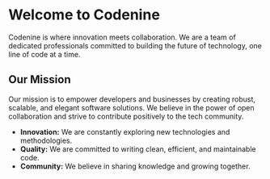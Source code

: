 # Welcome to Codenine

Codenine is where innovation meets collaboration. We are a team of dedicated professionals committed to building the future of technology, one line of code at a time.

## Our Mission

Our mission is to empower developers and businesses by creating robust, scalable, and elegant software solutions. We believe in the power of open collaboration and strive to contribute positively to the tech community.

*   **Innovation:** We are constantly exploring new technologies and methodologies.
*   **Quality:** We are committed to writing clean, efficient, and maintainable code.
*   **Community:** We believe in sharing knowledge and growing together.

